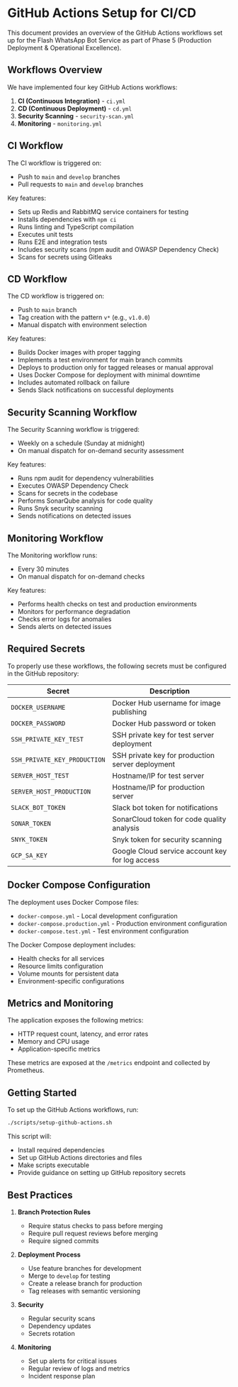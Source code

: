 # GitHub Actions Setup for CI/CD

This document provides an overview of the GitHub Actions workflows set up for the Flash WhatsApp Bot Service as part of Phase 5 (Production Deployment & Operational Excellence).

## Workflows Overview

We have implemented four key GitHub Actions workflows:

1. **CI (Continuous Integration)** - `ci.yml`
2. **CD (Continuous Deployment)** - `cd.yml`
3. **Security Scanning** - `security-scan.yml`
4. **Monitoring** - `monitoring.yml`

## CI Workflow

The CI workflow is triggered on:
- Push to `main` and `develop` branches
- Pull requests to `main` and `develop` branches

Key features:
- Sets up Redis and RabbitMQ service containers for testing
- Installs dependencies with `npm ci`
- Runs linting and TypeScript compilation
- Executes unit tests
- Runs E2E and integration tests
- Includes security scans (npm audit and OWASP Dependency Check)
- Scans for secrets using Gitleaks

## CD Workflow

The CD workflow is triggered on:
- Push to `main` branch
- Tag creation with the pattern `v*` (e.g., `v1.0.0`)
- Manual dispatch with environment selection

Key features:
- Builds Docker images with proper tagging
- Implements a test environment for main branch commits
- Deploys to production only for tagged releases or manual approval
- Uses Docker Compose for deployment with minimal downtime
- Includes automated rollback on failure
- Sends Slack notifications on successful deployments

## Security Scanning Workflow

The Security Scanning workflow is triggered:
- Weekly on a schedule (Sunday at midnight)
- On manual dispatch for on-demand security assessment

Key features:
- Runs npm audit for dependency vulnerabilities
- Executes OWASP Dependency Check
- Scans for secrets in the codebase
- Performs SonarQube analysis for code quality
- Runs Snyk security scanning
- Sends notifications on detected issues

## Monitoring Workflow

The Monitoring workflow runs:
- Every 30 minutes
- On manual dispatch for on-demand checks

Key features:
- Performs health checks on test and production environments
- Monitors for performance degradation
- Checks error logs for anomalies
- Sends alerts on detected issues

## Required Secrets

To properly use these workflows, the following secrets must be configured in the GitHub repository:

| Secret | Description |
|--------|-------------|
| `DOCKER_USERNAME` | Docker Hub username for image publishing |
| `DOCKER_PASSWORD` | Docker Hub password or token |
| `SSH_PRIVATE_KEY_TEST` | SSH private key for test server deployment |
| `SSH_PRIVATE_KEY_PRODUCTION` | SSH private key for production server deployment |
| `SERVER_HOST_TEST` | Hostname/IP for test server |
| `SERVER_HOST_PRODUCTION` | Hostname/IP for production server |
| `SLACK_BOT_TOKEN` | Slack bot token for notifications |
| `SONAR_TOKEN` | SonarCloud token for code quality analysis |
| `SNYK_TOKEN` | Snyk token for security scanning |
| `GCP_SA_KEY` | Google Cloud service account key for log access |

## Docker Compose Configuration

The deployment uses Docker Compose files:

- `docker-compose.yml` - Local development configuration
- `docker-compose.production.yml` - Production environment configuration
- `docker-compose.test.yml` - Test environment configuration

The Docker Compose deployment includes:
- Health checks for all services
- Resource limits configuration
- Volume mounts for persistent data
- Environment-specific configurations

## Metrics and Monitoring

The application exposes the following metrics:
- HTTP request count, latency, and error rates
- Memory and CPU usage
- Application-specific metrics

These metrics are exposed at the `/metrics` endpoint and collected by Prometheus.

## Getting Started

To set up the GitHub Actions workflows, run:

```bash
./scripts/setup-github-actions.sh
```

This script will:
- Install required dependencies
- Set up GitHub Actions directories and files
- Make scripts executable
- Provide guidance on setting up GitHub repository secrets

## Best Practices

1. **Branch Protection Rules**
   - Require status checks to pass before merging
   - Require pull request reviews before merging
   - Require signed commits

2. **Deployment Process**
   - Use feature branches for development
   - Merge to `develop` for testing
   - Create a release branch for production
   - Tag releases with semantic versioning

3. **Security**
   - Regular security scans
   - Dependency updates
   - Secrets rotation

4. **Monitoring**
   - Set up alerts for critical issues
   - Regular review of logs and metrics
   - Incident response plan